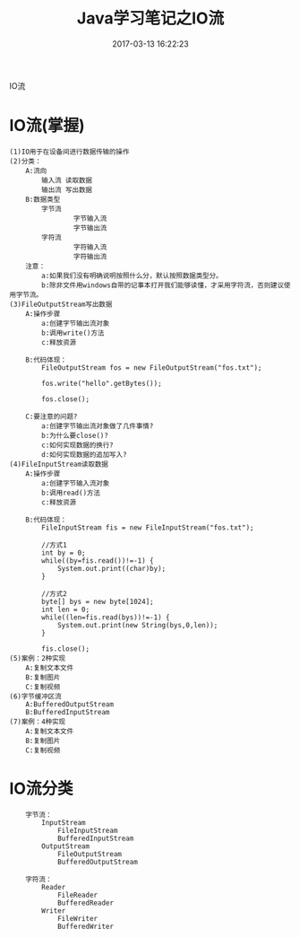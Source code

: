 ﻿---
title: Java学习笔记之IO流
date: 2017-03-13 16:22:23
tags:
- Java基础
toc: true
---
IO流
<!--more-->
# IO流(掌握)
	(1)IO用于在设备间进行数据传输的操作	
	(2)分类：
		A:流向
			输入流	读取数据
			输出流	写出数据
		B:数据类型
			字节流	
					字节输入流
					字节输出流
			字符流
					字符输入流
					字符输出流
		注意：
			a:如果我们没有明确说明按照什么分，默认按照数据类型分。
			b:除非文件用windows自带的记事本打开我们能够读懂，才采用字符流，否则建议使用字节流。
	(3)FileOutputStream写出数据
		A:操作步骤
			a:创建字节输出流对象
			b:调用write()方法
			c:释放资源
			
		B:代码体现：
			FileOutputStream fos = new FileOutputStream("fos.txt");
			
			fos.write("hello".getBytes());
			
			fos.close();
			
		C:要注意的问题?
			a:创建字节输出流对象做了几件事情?
			b:为什么要close()?
			c:如何实现数据的换行?
			d:如何实现数据的追加写入?
	(4)FileInputStream读取数据
		A:操作步骤
			a:创建字节输入流对象
			b:调用read()方法
			c:释放资源
			
		B:代码体现：
			FileInputStream fis = new FileInputStream("fos.txt");
			
			//方式1
			int by = 0;
			while((by=fis.read())!=-1) {
				System.out.print((char)by);
			}
			
			//方式2
			byte[] bys = new byte[1024];
			int len = 0;
			while((len=fis.read(bys))!=-1) {
				System.out.print(new String(bys,0,len));
			}
			
			fis.close();
	(5)案例：2种实现
		A:复制文本文件
		B:复制图片
		C:复制视频
	(6)字节缓冲区流
		A:BufferedOutputStream
		B:BufferedInputStream
	(7)案例：4种实现
		A:复制文本文件
		B:复制图片
		C:复制视频
		
# IO流分类
		字节流：
			InputStream
				FileInputStream
				BufferedInputStream
			OutputStream
				FileOutputStream
				BufferedOutputStream
		
		字符流：
			Reader
				FileReader
				BufferedReader
			Writer
				FileWriter
				BufferedWriter